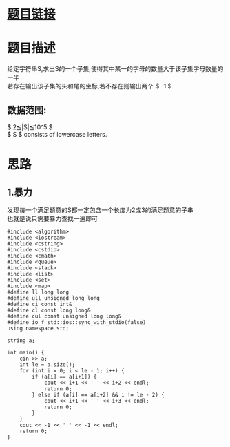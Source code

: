 # [**题目链接**](https://arc059.contest.atcoder.jp/tasks/arc059_b "arc059_b")
# **题目描述**
给定字符串S,求出S的一个子集,使得其中某一的字母的数量大于该子集字母数量的一半   
若存在输出该子集的头和尾的坐标,若不存在则输出两个 $ -1 $

## 数据范围:
$ 2≦|S|≦10^5 $   
$ S $ consists of lowercase letters.

# **思路**
## 1.暴力
发现每一个满足题意的S都一定包含一个长度为2或3的满足题意的子串   
也就是说只需要暴力查找一遍即可
```
#include <algorithm>
#include <iostream>
#include <cstring>
#include <cstdio>
#include <cmath>
#include <queue>
#include <stack>
#include <list>
#include <set>
#include <map>
#define ll long long
#define ull unsigned long long
#define ci const int&
#define cl const long long&
#define cul const unsigned long long&
#define io_f std::ios::sync_with_stdio(false)
using namespace std;

string a;

int main() {
    cin >> a;
    int le = a.size();
    for (int i = 0; i < le - 1; i++) {
        if (a[i] == a[i+1]) {
            cout << i+1 << ' ' << i+2 << endl;
            return 0;
        } else if (a[i] == a[i+2] && i != le - 2) {
            cout << i+1 << ' ' << i+3 << endl;
            return 0;
        }
    }
    cout << -1 << ' ' << -1 << endl;
    return 0;
}
```